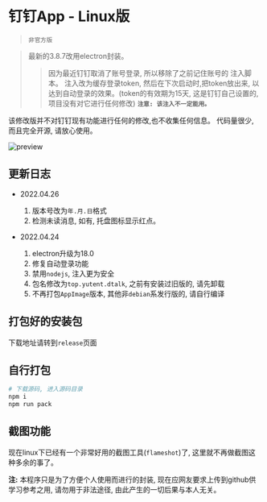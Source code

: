 # 钉钉App - Linux版
> `非官方版`

> 最新的3.8.7改用electron封装。
>> 因为最近钉钉取消了账号登录, 所以移除了之前记住账号的 注入脚本。
>> 注入改为缓存登录token, 然后在下次启动时,把token放出来, 以达到自动登录的效果。(token的有效期为15天, 这是钉钉自己设置的, 项目没有对它进行任何修改)
>> **`注意: 该注入不一定能用。`**

该修改版并不对钉钉现有功能进行任何的修改,也不收集任何信息。
代码量很少, 而且完全开源, 请放心使用。



![preview](./preview.png)


## 更新日志

- 2022.04.26
  1. 版本号改为`年.月.日`格式
  2. 检测未读消息, 如有, 托盘图标显示红点。

- 2022.04.24
  1. electron升级为18.0
  2. 修复自动登录功能
  3. 禁用`nodejs`, 注入更为安全
  4. 包名修改为`top.yutent.dtalk`, 之前有安装过旧版的, 请先卸载
  5. 不再打包`AppImage`版本, 其他非`debian`系发行版的, 请自行编译


## 打包好的安装包

下载地址请转到`release`页面


## 自行打包
```bash
# 下载源码, 进入源码目录
npm i
npm run pack
```

## 截图功能
现在linux下已经有一个非常好用的截图工具(`flameshot`)了, 这里就不再做截图这种多余的事了。





**注:** 本程序只是为了方便个人使用而进行的封装, 现在应网友要求上传到github供学习参考之用, 请勿用于非法途径, 由此产生的一切后果与本人无关。
